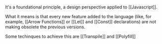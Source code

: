 It's a foundational principle, a design perspective applied to [[Javascript]].

What it means is that every new feature added to the language (like, for example, [[Arrow Functions]] or [[Let]] and [[Const]] declarations) are not making obsolete the previous versions.

Some techinques to achieve this are [[Transpile]] and [[Polyfill]]
